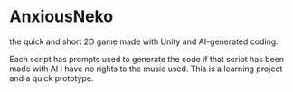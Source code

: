 # AnxiousNeko
the quick and short 2D game made with Unity and AI-generated coding.

Each script has prompts used to generate the code if that script has been made with AI
I have no rights to the music used.
This is a learning project and a quick prototype.
